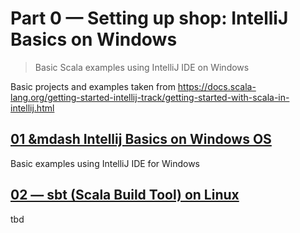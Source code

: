# Part 0 &mdash; Setting up shop: IntelliJ Basics on Windows   
> Basic Scala examples using IntelliJ IDE on Windows

Basic projects and examples taken from https://docs.scala-lang.org/getting-started-intellij-track/getting-started-with-scala-in-intellij.html

## [01 &mdash Intellij Basics on Windows OS](./01-intellij-windows-basics)
Basic examples using IntelliJ IDE for Windows

## [02 &mdash; sbt (Scala Build Tool) on Linux](./02-sbt-on-linux)
tbd
